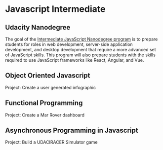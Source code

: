 # Javascript Intermediate
## Udacity Nanodegree

The goal of the [Intermediate JavaScript Nanodegree program](https://www.udacity.com/course/intermediate-javascript-nanodegree--nd032) is to prepare students for roles in web development, server-side application development, and desktop development that require a more advanced set of JavaScript skills. This program will also prepare students with the skills required to use JavaScript frameworks like React, Angular, and Vue.

## Object Oriented Javascript

Project: Create a user generated infographic

## Functional Programming

Project: Create a Mar Rover dashboard

## Asynchronous Programming in Javascript

Project: Build a UDACIRACER Simulator game

